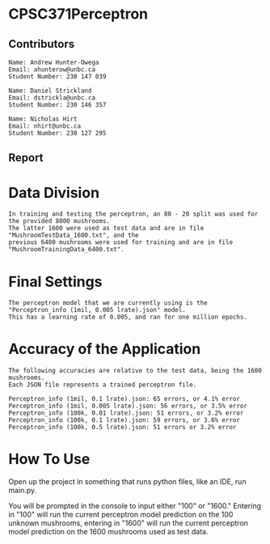 # CPSC371Perceptron

## Contributors
    Name: Andrew Hunter-Owega
    Email: ahunterow@unbc.ca
    Student Number: 230 147 039

    Name: Daniel Strickland
    Email: dstrickla@unbc.ca
    Student Number: 230 146 357

    Name: Nicholas Hirt
    Email: nhirt@unbc.ca
    Student Number: 230 127 295

## Report

# Data Division
    In training and testing the perceptron, an 80 - 20 split was used for the provided 8000 mushrooms. 
    The latter 1600 were used as test data and are in file "MushroomTestData_1600.txt", and the
    previous 6400 mushrooms were used for training and are in file "MushroomTrainingData_6400.txt".

# Final Settings
    The perceptron model that we are currently using is the "Perceptron_info (1mil, 0.005 lrate).json" model.
    This has a learning rate of 0.005, and ran for one million epochs. 

# Accuracy of the Application
    The following accuracies are relative to the test data, being the 1600 mushrooms.
    Each JSON file represents a trained perceptron file.
    
    Perceptron_info (1mil, 0.1 lrate).json: 65 errors, or 4.1% error
    Perceptron_info (1mil, 0.005 lrate).json: 56 errors, or 3.5% error
    Perceptron_info (100k, 0.01 lrate).json: 51 errors, or 3.2% error
    Perceptron_info (100k, 0.1 lrate).json: 59 errors, or 3.6% error
    Perceptron_info (100k, 0.5 lrate).json: 51 errors or 3.2% error
    
# How To Use

Open up the project in something that runs python files, like an IDE, run main.py.

You will be prompted in the console to input either "100" or "1600."
Entering in "100" will run the current perceptron model prediction on the 100 unknown mushrooms,
entering in "1600" will run the current perceptron model prediction on the 1600 mushrooms used as test data.
